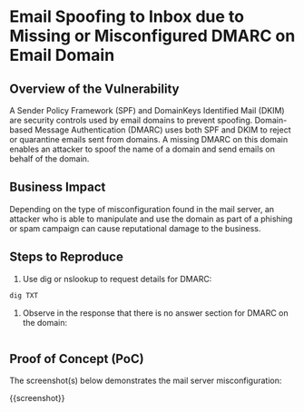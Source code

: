# Email Spoofing to Inbox due to Missing or Misconfigured DMARC on Email Domain

## Overview of the Vulnerability

A Sender Policy Framework (SPF) and DomainKeys Identified Mail (DKIM) are security controls used by email domains to prevent spoofing. Domain-based Message Authentication (DMARC) uses both SPF and DKIM to reject or quarantine emails sent from domains. A missing DMARC on this domain enables an attacker to spoof the name of a domain and send emails on behalf of the domain.

## Business Impact

Depending on the type of misconfiguration found in the mail server, an attacker who is able to  manipulate and use the domain as part of a phishing or spam campaign can cause reputational damage to the business.

## Steps to Reproduce

1. Use dig or nslookup to request details for DMARC:

```bash
dig TXT 
```

1. Observe in the response that there is no answer section for DMARC on the domain:

```text
```

## Proof of Concept (PoC)

The screenshot(s) below demonstrates the mail server misconfiguration:

{{screenshot}}
